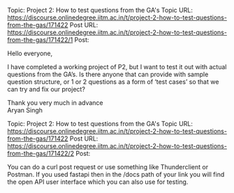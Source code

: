 Topic: Project 2: How to test questions from the GA's
Topic URL: https://discourse.onlinedegree.iitm.ac.in/t/project-2-how-to-test-questions-from-the-gas/171422
Post URL: https://discourse.onlinedegree.iitm.ac.in/t/project-2-how-to-test-questions-from-the-gas/171422/1
Post: <p>Hello everyone,</p>
<p>I have completed a working project of P2, but I want to test it out with actual questions from the GA’s. Is there anyone that can provide with sample question structure, or 1 or 2 questions as a form of ‘test cases’ so that we can try and fix our project?</p>
<p>Thank you very much in advance<br>
Aryan Singh</p>

Topic: Project 2: How to test questions from the GA's
Topic URL: https://discourse.onlinedegree.iitm.ac.in/t/project-2-how-to-test-questions-from-the-gas/171422
Post URL: https://discourse.onlinedegree.iitm.ac.in/t/project-2-how-to-test-questions-from-the-gas/171422/2
Post: <p>You can do a curl post request or use something like Thunderclient or Postman. If you used fastapi then in the /docs path of your link you will find the open API user interface which you can also use for testing.</p>

